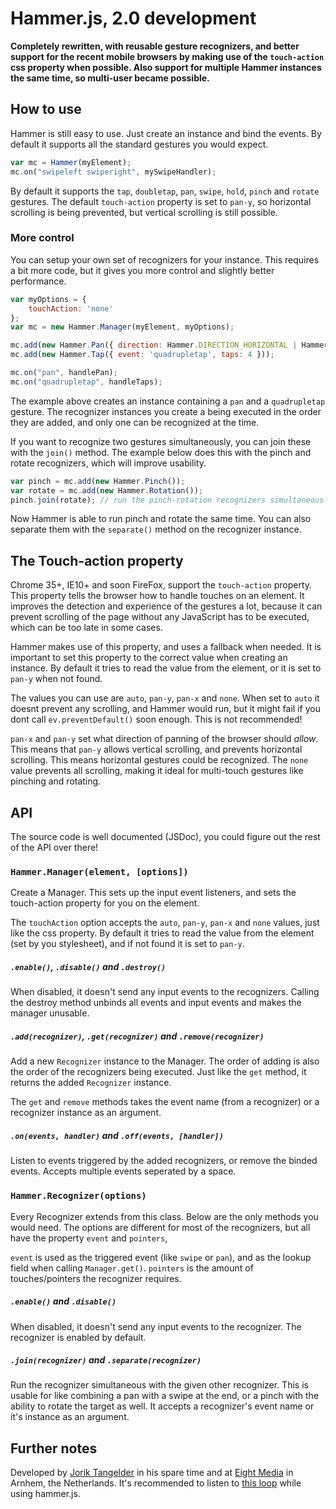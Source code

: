 # Hammer.js, 2.0 development

**Completely rewritten, with reusable gesture recognizers, and better support for the recent mobile browsers by
making use of the `touch-action` css property when possible. Also support for multiple Hammer instances the same
time, so multi-user became possible.**

## How to use
Hammer is still easy to use. Just create an instance and bind the events. By default it supports all the standard
gestures you would expect.

````js
var mc = Hammer(myElement);
mc.on("swipeleft swiperight", mySwipeHandler);
````

By default it supports the `tap`, `doubletap`, `pan`, `swipe`, `hold`, `pinch` and `rotate` gestures. The default
`touch-action` property is set to `pan-y`, so horizontal scrolling is being prevented, but vertical scrolling is
still possible.

### More control
You can setup your own set of recognizers for your instance. This requires a bit more code, but it gives you more
control and slightly better performance.

````js
var myOptions = {
    touchAction: 'none'
};
var mc = new Hammer.Manager(myElement, myOptions);

mc.add(new Hammer.Pan({ direction: Hammer.DIRECTION_HORIZONTAL | Hammer.DIRECTION_VERTICAL }));
mc.add(new Hammer.Tap({ event: 'quadrupletap', taps: 4 }));

mc.on("pan", handlePan);
mc.on("quadrupletap", handleTaps);
````

The example above creates an instance containing a `pan` and a `quadrupletap` gesture. The recognizer instances you
create a being executed in the order they are added, and only one can be recognized at the time.

If you want to recognize two gestures simultaneously, you can join these with the `join()` method. The example
below does this with the pinch and rotate recognizers, which will improve usability.

````js
var pinch = mc.add(new Hammer.Pinch());
var rotate = mc.add(new Hammer.Rotation());
pinch.join(rotate); // run the pinch-rotation recognizers simultaneous
````

Now Hammer is able to run pinch and rotate the same time. You can also separate them with the `separate()` method on
the recognizer instance.

## The Touch-action property
Chrome 35+, IE10+ and soon FireFox, support the `touch-action` property. This property tells the browser how to
handle touches on an element. It improves the detection and experience of the gestures a lot, because it can prevent
scrolling of the page without any JavaScript has to be executed, which can be too late in some cases.

Hammer makes use of this property, and uses a fallback when needed. It is important to set this property to the
correct value when creating an instance. By default it tries to read the value from the element, 
or it is set to `pan-y` when not found.

The values you can use are `auto`, `pan-y`, `pan-x` and `none`. When set to `auto` it doesnt prevent any scrolling, 
and Hammer would run, but it might fail if you dont call `ev.preventDefault()` soon enough. This is not recommended!

`pan-x` and `pan-y` set what direction of panning of the browser should _allow_. This means that `pan-y` allows 
vertical scrolling, and prevents horizontal scrolling. This means horizontal gestures could be recognized. The `none`
value prevents all scrolling, making it ideal for multi-touch gestures like pinching and rotating. 

## API
The source code is well documented (JSDoc), you could figure out the rest of the API over there! 

### `Hammer.Manager(element, [options])`
Create a Manager. This sets up the input event listeners, and sets the touch-action property for you on the element.

The `touchAction` option accepts the `auto`, `pan-y`, `pan-x` and `none` values, just like the css property. By default
 it tries to read the value from the element (set by you stylesheet), and if not found it is set to `pan-y`.

##### `.enable()`, `.disable()` and `.destroy()`
When disabled, it doesn't send any input events to the recognizers. Calling the destroy method unbinds all events
and input events and makes the manager unusable.

##### `.add(recognizer)`, `.get(recognizer)` and `.remove(recognizer)`
Add a new `Recognizer` instance to the Manager. The order of adding is also the order of the recognizers being 
executed. Just like the `get` method, it returns the added `Recognizer` instance.

The `get` and `remove` methods takes the event name (from a recognizer) or a recognizer instance as an argument.

##### `.on(events, handler)` and `.off(events, [handler])`
Listen to events triggered by the added recognizers, or remove the binded events. Accepts multiple events seperated 
by a space.

### `Hammer.Recognizer(options)`
Every Recognizer extends from this class. Below are the only methods you would need. The options are different 
for most of the recognizers, but all have the property `event` and `pointers`,

`event` is used as the triggered event (like `swipe` or `pan`), and as the lookup field when calling `Manager.get()`.
`pointers` is the amount of touches/pointers the recognizer requires. 

##### `.enable()` and `.disable()`
When disabled, it doesn't send any input events to the recognizer. The recognizer is enabled by default.

##### `.join(recognizer)` and `.separate(recognizer)`
Run the recognizer simultaneous with the given other recognizer. This is usable for like combining a pan with a 
swipe at the end, or a pinch with the ability to rotate the target as well. It accepts a recognizer's event name or 
it's instance as an argument.

## Further notes
Developed by [Jorik Tangelder](http://twitter.com/jorikdelaporik) in his spare time and at 
[Eight Media](http://www.eight.nl/) in Arnhem, the Netherlands. It's recommended to listen to 
[this loop](http://soundcloud.com/eightmedia/hammerhammerhammer) while using hammer.js.
